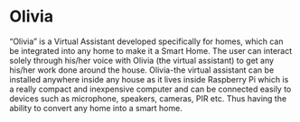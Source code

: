 # Olivia
“Olivia” is a Virtual Assistant developed specifically for homes, which can be integrated into any home to make it a Smart Home. The user can interact solely through his/her voice with Olivia (the virtual assistant) to get any his/her work done around the house. Olivia-the virtual assistant can be installed anywhere inside any house as it lives inside Raspberry Pi which is a really compact and inexpensive computer and can be connected easily to devices such as microphone, speakers, cameras, PIR etc. Thus having the ability to convert any home into a smart home.
